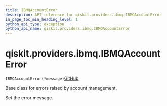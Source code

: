 ```yaml
---
title: IBMQAccountError
description: API reference for qiskit.providers.ibmq.IBMQAccountError
in_page_toc_min_heading_level: 1
python_api_type: exception
python_api_name: qiskit.providers.ibmq.IBMQAccountError
---
```


# qiskit.providers.ibmq.IBMQAccountError

<span id="qiskit.providers.ibmq.IBMQAccountError" />

`IBMQAccountError(*message)`[GitHub](https://github.com/qiskit/qiskit/tree/stable/0.39/qiskit/providers/ibmq/exceptions.py "view source code")

Base class for errors raised by account management.

Set the error message.

